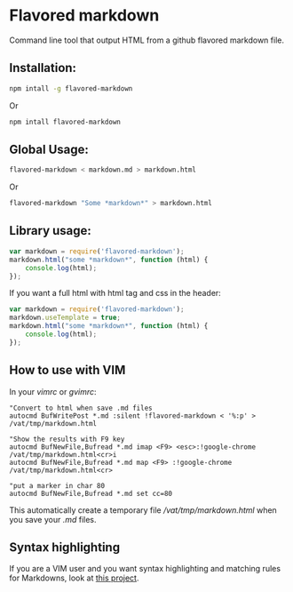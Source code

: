 Flavored markdown
=================

Command line tool that output HTML from a github flavored markdown file.

Installation:
-------------

```sh
npm intall -g flavored-markdown
```

Or

```sh
npm intall flavored-markdown
```

Global Usage:
-------------

```sh
flavored-markdown < markdown.md > markdown.html
```

Or

```sh
flavored-markdown "Some *markdown*" > markdown.html
```

Library usage:
--------------

```javascript
var markdown = require('flavored-markdown');
markdown.html("some *markdown*", function (html) {
    console.log(html);
});
```

If you want a full html with html tag and css in the header:

```javascript
var markdown = require('flavored-markdown');
markdown.useTemplate = true;
markdown.html("some *markdown*", function (html) {
    console.log(html);
});
```

How to use with VIM
-------------------

In your *vimrc* or *gvimrc*:

```vim
"Convert to html when save .md files
autocmd BufWritePost *.md :silent !flavored-markdown < '%:p' > /vat/tmp/markdown.html

"Show the results with F9 key
autocmd BufNewFile,Bufread *.md imap <F9> <esc>:!google-chrome /vat/tmp/markdown.html<cr>i
autocmd BufNewFile,Bufread *.md map <F9> :!google-chrome /vat/tmp/markdown.html<cr>

"put a marker in char 80
autocmd BufNewFile,Bufread *.md set cc=80
```

This automatically create a temporary file */vat/tmp/markdown.html* when you save your *.md* files.

Syntax highlighting
-------------------

If you are a VIM user and you want syntax highlighting and matching rules for
Markdowns, look at [this project][vimmarkdown].

[vimmarkdown]: https://github.com/plasticboy/vim-markdown

